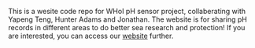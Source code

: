 
This is a wesite code repo for WHoI pH sensor project, collaberating with Yapeng Teng, Hunter Adams and Jonathan. The website is for sharing pH records in different areas to do better sea research and protection! If you are interested, you can access our [website](http://34.201.171.96/) further.

